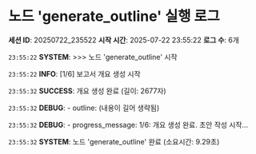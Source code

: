 # 노드 'generate_outline' 실행 로그

**세션 ID**: 20250722_235522
**시작 시간**: 2025-07-22 23:55:22
**로그 수**: 6개

`23:55:22` **SYSTEM**: >>> 노드 'generate_outline' 시작

`23:55:22` **INFO**: [1/6] 보고서 개요 생성 시작

`23:55:32` **SUCCESS**: 개요 생성 완료 (길이: 2677자)

`23:55:32` **DEBUG**:   - outline: (내용이 길어 생략됨)

`23:55:32` **DEBUG**:   - progress_message: 1/6: 개요 생성 완료. 초안 작성 시작...

`23:55:32` **SYSTEM**: 노드 'generate_outline' 완료 (소요시간: 9.29초)

